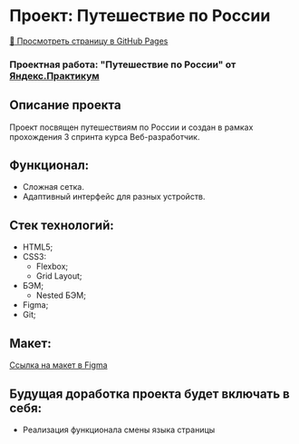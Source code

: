 # Проект: Путешествие по России
[:link: Просмотреть страницу в GitHub Pages](https://ori-wiki.github.io/Russian-travel/)
### Проектная работа: "Путешествие по России" от [Яндекс.Практикум](https://practicum.yandex.ru/web/)

## Описание проекта
Проект посвящен путешествиям по России и создан в рамках прохождения 3 спринта курса Веб-разработчик.

## Функционал:
- Сложная сетка.
- Адаптивный интерфейс для разных устройств.

## Стек технологий:
- HTML5;
- CSS3:
  - Flexbox;
  - Grid Layout;
- БЭМ;
  - Nested БЭМ;
- Figma;
- Git;
## Макет:
[Ссылка на макет в Figma](https://www.figma.com/file/5S2WSbEFL6awjVWJ0NWL8Q/Sprint-3_-Russia-_-desktop-mobile?node-id=28503%3A0)

## Будущая доработка проекта будет включать в себя:

* Реализация функционала смены языка страницы

